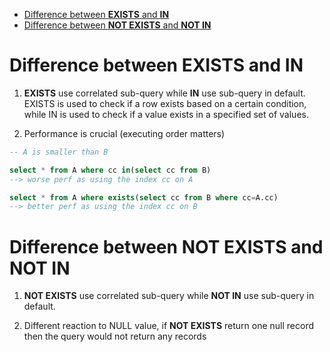 - [Difference between **EXISTS** and **IN**](#difference-between-exists-and-in)
- [Difference between **NOT EXISTS** and **NOT IN**](#difference-between-not-exists-and-not-in)


# Difference between **EXISTS** and **IN**

1. **EXISTS** use correlated sub-query while **IN** use sub-query in default. EXISTS is used to check if a row exists based on a certain condition, while IN is used to check if a value exists in a specified set of values.

2. Performance is crucial  (executing order matters)

```sql
-- A is smaller than B

select * from A where cc in(select cc from B)　　
--> worse perf as using the index cc on A

select * from A where exists(select cc from B where cc=A.cc)　　
--> better perf as using the index cc on B 
```


# Difference between **NOT EXISTS** and **NOT IN**


1. **NOT EXISTS** use correlated sub-query while **NOT IN** use sub-query in default.
   
2. Different reaction to NULL value, if **NOT EXISTS** return one null record then the query would not return any records




